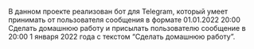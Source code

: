 В данном проекте реализован бот для Telegram, который умеет принимать от пользователя сообщения в формате 01.01.2022 20:00 Сделать домашнюю 
работу и присылать пользователю сообщение в 20:00 1 января 2022 года с текстом “Сделать домашнюю работу”. 
